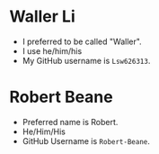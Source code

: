 # Waller Li

* I preferred to be called "Waller".
* I use he/him/his
* My GitHub username is `Lsw626313`.

# Robert Beane

* Preferred name is Robert.
* He/Him/His
* GitHub Username is `Robert-Beane`.
